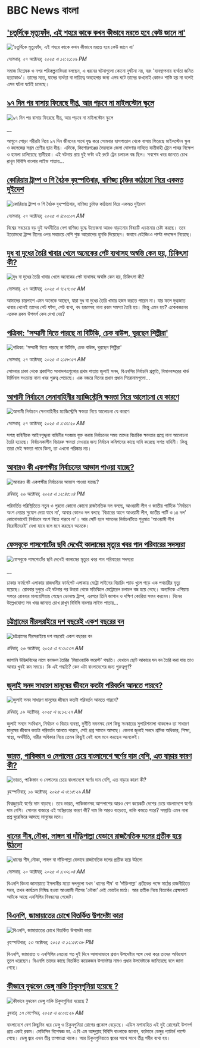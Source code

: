 # BBC News বাংলা## ['চতুর্দিকে মৃত্যুফাঁদ, এই শহরে কাকে কখন কীভাবে মরতে হবে কেউ জানে না'](https://www.bbc.com/bengali/articles/ceq07zrj3vno?at_medium=RSS&at_campaign=rss?at_campaign=githubrss)!['চতুর্দিকে মৃত্যুফাঁদ, এই শহরে কাকে কখন কীভাবে মরতে হবে কেউ জানে না'](https://ichef.bbci.co.uk/ace/ws/240/cpsprodpb/5fad/live/1fc83190-b329-11f0-b2a1-6f537f66f9aa.jpg)_সোমবার, ২৭ অক্টোবর, ২০২৫ এ ১২:২১:০৯ PM_সমাজ বিশ্লেষক ও নগর পরিকল্পনাবিদরা বলছেন, এ ধরনের ঘটনাগুলো কোনো দুর্ঘটনা নয়, বরং 'ব্যবস্থাপনায় ব্যর্থতা জনিত হত্যাকাণ্ড'।  তাদের মতে, যাদের ব্যর্থতা বা দায়িত্বে অবহেলার জন্য এসব ঘটে তাদের কখনোই কোনও শাস্তি হয় না বলেই এসব ঘটনা ঘটেই চলেছে।## [৯৭ দিন পর বাসায় ফিরেছে দীপ্ত, আর পড়বে না মাইলস্টোন স্কুলে](https://www.bbc.co.uk/bengali/live/c5ylglzvw4xt?at_medium=RSS&at_campaign=rss?at_campaign=githubrss)![৯৭ দিন পর বাসায় ফিরেছে দীপ্ত, আর পড়বে না মাইলস্টোন স্কুলে](https://ichef.bbci.co.uk/ace/standard/240/cpsprodpb/e277/live/0eebe840-b337-11f0-b2a1-6f537f66f9aa.jpg)__আগুনে পোড়া শরীরটা নিয়ে ৯৭ দিন জীবনের সাথে যুদ্ধ করে সোমবার হাসপাতাল থেকে বাসায় ফিরেছে মাইলস্টোন স্কুল ও কলেজের সপ্তম শ্রেণীর ছাত্র দীপ্ত। এদিকে, কিশোরগঞ্জের ভৈরবকে জেলা ঘোষণার দাবিতে যাত্রীবাহী ট্রেনে পাথর নিক্ষেপ ও হামলা চালিয়েছে স্থানীয়রা। এই ঘটনায় প্রায় দুই ঘণ্টা ওই রুটে ট্রেন চলাচল বন্ধ ছিল।  সবশেষ খবর জানতে চোখ রাখুন বিবিসি বাংলার লাইভ পাতায়...## [কোরিয়ায় ট্রাম্প ও শি বৈঠক বৃহস্পতিবার, বাণিজ্য চুক্তির কাঠামো নিয়ে একমত দুইদেশ](https://www.bbc.com/bengali/articles/cn51kkl1w7xo?at_medium=RSS&at_campaign=rss?at_campaign=githubrss)![কোরিয়ায় ট্রাম্প ও শি বৈঠক বৃহস্পতিবার, বাণিজ্য চুক্তির কাঠামো নিয়ে একমত দুইদেশ](https://ichef.bbci.co.uk/ace/ws/240/cpsprodpb/2ab5/live/3d23d6b0-b2e1-11f0-aa13-0b0479f6f42a.jpg)_সোমবার, ২৭ অক্টোবর, ২০২৫ এ ৪:০০:০৭ AM_বিশ্বের সবচেয়ে বড় দুই অর্থনীতির দেশ বাণিজ্য যুদ্ধে উত্তেজনা আরও বাড়ানোর বিষয়টি এড়ানোর চেষ্টা করছে। তবে ইতোমধ্যে ট্রাম্প চীনের ওপর সবচেয়ে বেশি শুল্ক আরোপের হুমকি দিয়েছেন। জবাবে বেইজিংও পাল্টা পদক্ষেপ নিয়েছে।## [দুধ বা দুধের তৈরি খাবার খেলে অনেকের পেট ব্যথাসহ অস্বস্তি কেন হয়, চিকিৎসা কী?](https://www.bbc.com/bengali/articles/c8je21m42dvo?at_medium=RSS&at_campaign=rss?at_campaign=githubrss)![দুধ বা দুধের তৈরি খাবার খেলে অনেকের পেট ব্যথাসহ অস্বস্তি কেন হয়, চিকিৎসা কী?](https://ichef.bbci.co.uk/ace/ws/240/cpsprodpb/bf26/live/ab47dce0-b304-11f0-8f14-ab5a5f0036c6.jpg)_সোমবার, ২৭ অক্টোবর, ২০২৫ এ ৭:২৭:৩৫ AM_আমাদের চারপাশে এমন অনেকে আছেন, যারা দুধ বা দুধের তৈরি খাবার হজম করতে পারেন না। যার ফলে দুগ্ধজাত খাবার খেলেই তাদের পেট ফাঁপা, পেট ব্যথা, বদ হজমসহ নানা রকম সমস্যা তৈরি হয়। কিন্তু এমন হয়? একেকজনের একেক রকম উপসর্গ কেন দেখা দেয়?## [পত্রিকা: 'সম্মানী দিতে পারছে না বিটিভি, চেক বাউন্স, ঘুরছেন শিল্পীরা'](https://www.bbc.com/bengali/articles/c30v78g6qddo?at_medium=RSS&at_campaign=rss?at_campaign=githubrss)![পত্রিকা: 'সম্মানী দিতে পারছে না বিটিভি, চেক বাউন্স, ঘুরছেন শিল্পীরা'](https://ichef.bbci.co.uk/ace/ws/240/cpsprodpb/9efa/live/5124bef0-b2db-11f0-b2a1-6f537f66f9aa.jpg)_সোমবার, ২৭ অক্টোবর, ২০২৫ এ ২:৫৮:৫৭ AM_সোমবার ঢাকা থেকে প্রকাশিত সংবাদপত্রগুলোর প্রথম পাতায় জুলাই সনদ, বিএনপির নির্বাচনি প্রস্তুতি, বিমানবন্দরের থার্ড টার্মিনাল সংক্রান্ত নানা খবর গুরুত্ব পেয়েছে। এক নজরে দিনের প্রধান প্রধান শিরোনামগুলো...## [আগামী নির্বাচনে সেনাবাহিনীর ম্যাজিস্ট্রেসি ক্ষমতা নিয়ে আলোচনা যে কারণে](https://www.bbc.com/bengali/articles/ce8z164lk2eo?at_medium=RSS&at_campaign=rss?at_campaign=githubrss)![আগামী নির্বাচনে সেনাবাহিনীর ম্যাজিস্ট্রেসি ক্ষমতা নিয়ে আলোচনা যে কারণে](https://ichef.bbci.co.uk/ace/ws/240/cpsprodpb/23fa/live/8b47ce80-b306-11f0-8f14-ab5a5f0036c6.jpg)_সোমবার, ২৭ অক্টোবর, ২০২৫ এ ১:৩১:২০ AM_সশস্ত্র বাহিনীকে আইনশৃঙ্খলা বাহিনীর সংজ্ঞায় যুক্ত করায় নির্বাচনের সময় তাদের বিচারিক ক্ষমতার প্রশ্নে নানা আলোচনা তৈরি হয়েছে। নির্বাচনকালীন বিচারক ক্ষমতা দেওয়ার জন্য নির্বাচন কমিশনের কাছে দাবি করেছে সশস্ত্র বাহিনী। কিন্তু  তারা সেই ক্ষমতা পাবে কিনা, তা এখনো পরিষ্কার নয়।## [আবারও কী একপক্ষীয় নির্বাচনের আভাস পাওয়া যাচ্ছে?](https://www.bbc.com/bengali/articles/ce9dv97r525o?at_medium=RSS&at_campaign=rss?at_campaign=githubrss)![আবারও কী একপক্ষীয় নির্বাচনের আভাস পাওয়া যাচ্ছে?](https://ichef.bbci.co.uk/ace/ws/240/cpsprodpb/b1be/live/970ac220-b25e-11f0-ba75-093eca1ac29b.jpg)_রবিবার, ২৬ অক্টোবর, ২০২৫ এ ১২:৪৫:০৪ PM_পরিবর্তিত পরিস্থিতিতে নতুন ও পুরনো কোনো কোনো রাজনৈতিক দল বলছে, আওয়ামী লীগ ও জাতীয় পার্টিকে 'নির্বাচনে অংশ নেয়ার সুযোগ দেয়া যাবে না', আবার কোনও দল বলছে 'বিচারের আগে আওয়ামী লীগ, জাতীয় পার্টি ও ১৪ দল' কোনোভাবেই নির্বাচনে অংশ নিতে পারবে না'। আর সেটি হলে সামনের নির্বাচনটিতে শুধুমাত্র 'আওয়ামী লীগ বিরোধীদেরই' দেখা যাবে বলে মনে করছেন অনেকে।## [ফেসবুকে পাসপোর্টের ছবি দেখেই কালামের মৃত্যুর খবর পান পরিবারের সদস্যরা](https://www.bbc.co.uk/bengali/live/cgmxj39d7y8t?at_medium=RSS&at_campaign=rss?at_campaign=githubrss)![ফেসবুকে পাসপোর্টের ছবি দেখেই কালামের মৃত্যুর খবর পান পরিবারের সদস্যরা](https://ichef.bbci.co.uk/ace/standard/240/cpsprodpb/00aa/live/d8d18ef0-b277-11f0-b2a1-6f537f66f9aa.jpg)__ঢাকার ফার্মগেট এলাকায় রাজধানীর ফার্মগেট এলাকায় মেট্রো লাইনের বিয়ারিং প্যাড খুলে পড়ে এক পথচারীর মৃত্যু হয়েছে। রোববার দুপুরে এই ঘটনার পর উত্তরা থেকে মতিঝিলে মেট্রোরেল চলাচল বন্ধ হয়ে গেছে। অন্যদিকে এশিয়ায় সফরে রোববার মালয়েশিয়ায় গেছেন ডোনাল্ড ট্রাম্প, এরপরে তিনি জাপান ও দক্ষিণ কোরিয়া সফর করবেন। দিনের উল্লেখযোগ্য সব খবর জানতে চোখ রাখুন বিবিসি বাংলার লাইভ পাতায়...## [চট্টগ্রামের মীরসরাইয়ে দশ বছরেই একশ বছরের বন](https://www.bbc.com/bengali/articles/c5yl2kx030yo?at_medium=RSS&at_campaign=rss?at_campaign=githubrss)![চট্টগ্রামের মীরসরাইয়ে দশ বছরেই একশ বছরের বন](https://ichef.bbci.co.uk/ace/ws/240/cpsprodpb/f8fe/live/d67071b0-b1ac-11f0-9cab-2d0a3e089522.jpg)_রবিবার, ২৬ অক্টোবর, ২০২৫ এ ৭:৩০:৩৭ AM_জাপানি উদ্ভিদবিদের নামে বনাঞ্চল তৈরির 'মিয়াওয়াকি ফরেস্ট' পদ্ধতি। যেখানে ছোট আকারে ঘন বন তৈরি করা যায় তাও আবার খুবই কম সময়ে। কি এই পদ্ধতি? কেন এটা বাংলাদেশের জন্য গুরুত্বপূর্ণ?## [জুলাই সনদ সাধারণ মানুষের জীবনে কতটা পরিবর্তন আনতে পারবে?](https://www.bbc.com/bengali/articles/c751w4k6q12o?at_medium=RSS&at_campaign=rss?at_campaign=githubrss)![জুলাই সনদ সাধারণ মানুষের জীবনে কতটা পরিবর্তন আনতে পারবে?](https://ichef.bbci.co.uk/ace/ws/240/cpsprodpb/fe81/live/806715a0-ac3c-11f0-aa13-0b0479f6f42a.jpg)_রবিবার, ১৯ অক্টোবর, ২০২৫ এ ৬:১২:২৭ AM_জুলাই সনদে সংবিধান, নির্বাচন ও বিচার ব্যবস্থা, দুর্নীতি দমনসহ বেশ কিছু সংস্কারের সুপারিশমালা থাকলেও তা সাধারণ মানুষের জীবনে কতটা পরিবর্তন আনতে পারবে, সেই প্রশ্ন সামনে আসছে। কেননা জুলাই সনদে শ্রমিক অধিকার, শিক্ষা, স্বাস্থ্য, অর্থনীতি, নারীর অধিকার নিয়ে তেমন কিছুই নেই বলে মনে করছেন অনেকেই।## [ভারত, পাকিস্তান ও নেপালের চেয়ে বাংলাদেশে স্বর্ণের দাম বেশি, এত বাড়ার কারণ কী?](https://www.bbc.com/bengali/articles/c231kzd1xk3o?at_medium=RSS&at_campaign=rss?at_campaign=githubrss)![ভারত, পাকিস্তান ও নেপালের চেয়ে বাংলাদেশে স্বর্ণের দাম বেশি, এত বাড়ার কারণ কী?](https://ichef.bbci.co.uk/ace/ws/240/cpsprodpb/0255/live/eef19d40-a9d7-11f0-b142-c350b61cfbce.jpg)_বৃহস্পতিবার, ১৬ অক্টোবর, ২০২৫ এ ৩:১৫:২৯ AM_বিশ্বজুড়েই স্বর্ণের দাম বাড়ছে। তবে ভারত, পাকিস্তানসহ আশপাশের আরও বেশ কয়েকটি দেশের চেয়ে বাংলাদেশে স্বর্ণের দাম বেশি। সোনার বাজারে এই অস্থিরতার কারণ কী? দাম কি আরও বাড়েতে, নাকি কমতে পারে? সম্প্রতি এমন নানা প্রশ্ন ঘুরেফিরে আসছে মানুষের মনে।## [ধানের শীষ,নৌকা, লাঙ্গল বা দাঁড়িপাল্লা যেভাবে রাজনৈতিক দলের প্রতীক হয়ে উঠলো](https://www.bbc.com/bengali/articles/czdr1gn0redo?at_medium=RSS&at_campaign=rss?at_campaign=githubrss)![ধানের শীষ,নৌকা, লাঙ্গল বা দাঁড়িপাল্লা যেভাবে রাজনৈতিক দলের প্রতীক হয়ে উঠলো](https://ichef.bbci.co.uk/ace/ws/240/cpsprodpb/b002/live/90668e20-a9aa-11f0-928c-71dbb8619e94.jpg)_সোমবার, ২০ অক্টোবর, ২০২৫ এ ১:৩২:০৪ AM_বিএনপি কিংবা জামায়াতে ইসলামীর মতো দলগুলো যখন 'ধানের শীষ' বা 'দাঁড়িপাল্লা' প্রতীকের  পক্ষে মাঠের রাজনীতিতে সরব, তখন কার্যক্রম নিষিদ্ধ হওয়া আওয়ামী লীগের 'নৌকা' নেই ভোটের মাঠে। আর প্রতীক নিয়ে বিতর্কের প্রেক্ষাপটে আটকে আছে এনসিপির নিবন্ধনের গেজেট।## [বিএনপি, জামায়াতের চোখে বিতর্কিত উপদেষ্টা কারা](https://www.bbc.com/bengali/articles/c2emwre0rgwo?at_medium=RSS&at_campaign=rss?at_campaign=githubrss)![বিএনপি, জামায়াতের চোখে বিতর্কিত উপদেষ্টা কারা](https://ichef.bbci.co.uk/ace/ws/240/cpsprodpb/028c/live/7f2b96d0-b00a-11f0-b2a1-6f537f66f9aa.jpg)_বৃহস্পতিবার, ২৩ অক্টোবর, ২০২৫ এ ১২:৫৫:৩৮ PM_বিএনপি, জামায়াত ও এনসিপির নেতারা গত দুই দিনে আলাদাভাবে প্রধান উপদেষ্টার সঙ্গে দেখা করে তাদের অভিযোগ তুলে ধরেছেন। বিএনপি তাদের কাছে বিতর্কিত কয়েকজন উপদেষ্টার নামও প্রধান উপদেষ্টাকে জানিয়েছে বলে জানা গেছে।## [কীভাবে বুঝবেন ডেঙ্গু নাকি চিকুনগুনিয়া হয়েছে ?](https://www.bbc.com/bengali/articles/cwynvwgxv77o?at_medium=RSS&at_campaign=rss?at_campaign=githubrss)![কীভাবে বুঝবেন ডেঙ্গু নাকি চিকুনগুনিয়া হয়েছে ?](https://ichef.bbci.co.uk/ace/ws/240/cpsprodpb/1351/live/7e4cce80-938d-11f0-9cf6-cbf3e73ce2b9.jpg)_বুধবার, ১৭ সেপ্টেম্বর, ২০২৫ এ ৬:০৩:২৯ AM_বাংলাদেশে বেশ কিছুদিন ধরে ডেঙ্গু ও চিকুনগুনিয়া রোগের প্রকোপ বেড়েছে। এডিস মশাবাহিত এই দুই রোগেরই উপসর্গ প্রায় একই রকম। মেডিসিন বিশেষজ্ঞ ডা. এ বি এম আব্দুল্লাহ বিবিসি বাংলাকে জানান, বর্তমানে ডেঙ্গুর প্যাটার্ন পাল্টে গেছে। ডেঙ্গু জ্বরে এখন তীব্র তাপমাত্রা থাকে। আর চিকুনগুনিয়াতে জ্বরের সাথে সাথে তীব্র শরীর ব্যথা হয়।